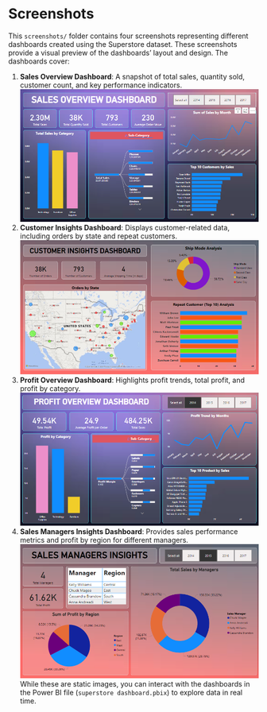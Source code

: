 # Screenshots
This `screenshots/` folder contains four screenshots representing different dashboards created using the Superstore dataset. These screenshots provide a visual preview of the dashboards’ layout and design. The dashboards cover:

1. **Sales Overview Dashboard**: A snapshot of total sales, quantity sold, customer count, and key performance indicators.
    ![Dashboard Preview](sales_overview.png)
2. **Customer Insights Dashboard**: Displays customer-related data, including orders by state and repeat customers.
    ![Dashboard Preview](customer_insights.png)
3. **Profit Overview Dashboard**: Highlights profit trends, total profit, and profit by category.
    ![Dashboard Preview](profit_overview.png)
4. **Sales Managers Insights Dashboard**: Provides sales performance metrics and profit by region for different managers.
    ![Dashboard Preview](sales_managers_insights.png)
While these are static images, you can interact with the dashboards in the Power BI file (`superstore dashboard.pbix`) to explore data in real time.
